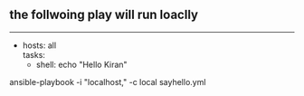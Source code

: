 ## the follwoing play will run loaclly
---
- hosts: all \
  tasks: 
    - shell: echo "Hello Kiran"

ansible-playbook -i "localhost," -c local sayhello.yml
